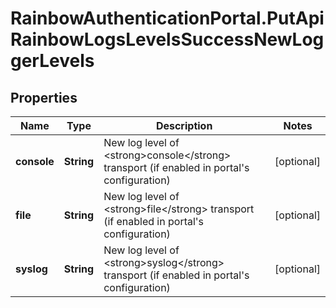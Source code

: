 # RainbowAuthenticationPortal.PutApiRainbowLogsLevelsSuccessNewLoggerLevels

## Properties

Name | Type | Description | Notes
------------ | ------------- | ------------- | -------------
**console** | **String** | New log level of &lt;strong&gt;console&lt;/strong&gt; transport (if enabled in portal&#39;s configuration) | [optional] 
**file** | **String** | New log level of &lt;strong&gt;file&lt;/strong&gt; transport (if enabled in portal&#39;s configuration) | [optional] 
**syslog** | **String** | New log level of &lt;strong&gt;syslog&lt;/strong&gt; transport (if enabled in portal&#39;s configuration) | [optional] 


